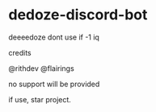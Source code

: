 # dedoze-discord-bot
deeeedoze
dont use if -1 iq

credits

@rithdev
@flairings

no support will be provided

if use, star project.
